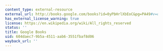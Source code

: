 ```yaml
---
content_type: external-resource
external_url: http://books.google.com/books?id=0yPbHrlXbEoC&pg=PA49#v=onepage
has_external_license_warning: true
license: https://en.wikipedia.org/wiki/All_rights_reserved
status: ''
title: Google Books
uid: 604daec7-9b5a-4511-aab6-3551fbaf8d06
wayback_url: ''
---
```

